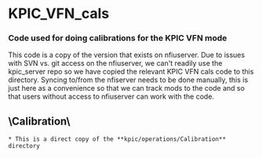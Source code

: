 # KPIC_VFN_cals #
### Code used for doing calibrations for the KPIC VFN mode

This code is a copy of the version that exists on nfiuserver. Due
to issues with SVN vs. git access on the nfiuserver, we can't readily
use the kpic_server repo so we have copied the relevant KPIC VFN cals 
code to this directory. Syncing to/from the nfiserver needs to be done
manually, this is just here as a convenience so that we can track 
mods to the code and so that users without access to nfiuserver can
work with the code.


## \Calibration\ ##
    * This is a direct copy of the **kpic/operations/Calibration** directory